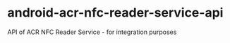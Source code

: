 android-acr-nfc-reader-service-api
==================================

API of ACR NFC Reader Service - for integration purposes
